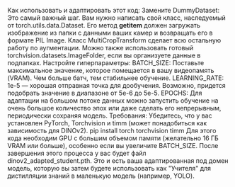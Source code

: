 Как использовать и адаптировать этот код:
Замените DummyDataset: Это самый важный шаг. Вам нужно написать свой класс, наследуемый от torch.utils.data.Dataset. Его метод __getitem__ должен загружать изображение из папки с данными ваших камер и возвращать его в формате PIL Image. Класс MultiCropTransform сделает всю остальную работу по аугментации. Можно также использовать готовый torchvision.datasets.ImageFolder, если вы организуете данные в подпапках.
Настройте гиперпараметры:
BATCH_SIZE: Поставьте максимальное значение, которое помещается в вашу видеопамять (VRAM). Чем больше батч, тем стабильнее обучение.
LEARNING_RATE: 1e-5 — хорошая отправная точка для дообучения. Возможно, придется подобрать значение в диапазоне от 5e-6 до 5e-5.
EPOCHS: Для адаптации на большом потоке данных можно запустить обучение на очень большое количество эпох или даже сделать его непрерывным, периодически сохраняя модель.
Требования:
Убедитесь, что у вас установлен PyTorch, Torchvision и timm (может понадобиться как зависимость для DINOv2). pip install torch torchvision timm
Для этого кода необходим GPU с большим объемом памяти (желательно 16 ГБ VRAM или больше), особенно если вы увеличите BATCH_SIZE.
После завершения этого процесса у вас будет файл dinov2_adapted_student.pth. Это и есть ваша адаптированная под домен модель, которую вы затем будете использовать как "Учителя" для дистилляции знаний в маленькую модель (например, YOLO).
